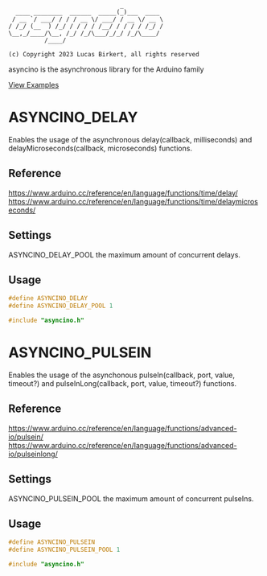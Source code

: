 ```
                               _
  ____ ________  ______  _____(_)___  ____
 / __ `/ ___/ / / / __ \/ ___/ / __ \/ __ \
/ /_/ (__  ) /_/ / / / / /__/ / / / / /_/ /
\__,_/____/\__, /_/ /_/\___/_/_/ /_/\____/
          /____/

(c) Copyright 2023 Lucas Birkert, all rights reserved
```

asyncino is the asynchronous library for the Arduino family

[View Examples](https://github.com/lbirkert/asyncino/tree/main/examples)

# ASYNCINO_DELAY
Enables the usage of the asynchronous delay(callback, milliseconds) and
delayMicroseconds(callback, microseconds) functions.

## Reference
https://www.arduino.cc/reference/en/language/functions/time/delay/
https://www.arduino.cc/reference/en/language/functions/time/delaymicroseconds/

## Settings
ASYNCINO_DELAY_POOL the maximum amount of concurrent delays.

## Usage
```ino
#define ASYNCINO_DELAY
#define ASYNCINO_DELAY_POOL 1

#include "asyncino.h"
```

# ASYNCINO_PULSEIN
Enables the usage of the asynchonous pulseIn(callback, port, value, timeout?) and
pulseInLong(callback, port, value, timeout?) functions.

## Reference
https://www.arduino.cc/reference/en/language/functions/advanced-io/pulsein/
https://www.arduino.cc/reference/en/language/functions/advanced-io/pulseinlong/

## Settings
ASYNCINO_PULSEIN_POOL the maximum amount of concurrent pulseIns.

## Usage
```ino
#define ASYNCINO_PULSEIN
#define ASYNCINO_PULSEIN_POOL 1

#include "asyncino.h"
```
